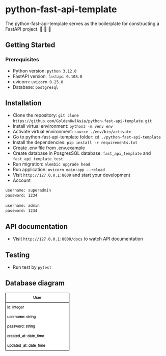 # python-fast-api-template

The python-fast-api-template serves as the boilerplate for constructing a FastAPI project. :goat: :goat: :goat:

## Getting Started

### Prerequisites

- Python version: `python 3.12.0`
- FastAPI version: `fastapi 0.108.0`
- uvicorn: `uvicorn 0.25.0`
- Database: `postgresql`

## Installation

- Clone the repository: `git clone https://github.com/GoldenOwlAsia/python-fast-api-template.git`
- Install virtual environment: `python3 -m venv env`
- Activate virtual environment: `source ./env/bin/activate`
- Go to python-fast-api-template folder: `cd ./python-fast-api-template`
- Install the dependencies: `pip install -r requirements.txt`
- Create .env file from .env.example
- Create database in PosgresSQL database: `fast_api_template` and `fast_api_template_test`
- Run migration: `alembic upgrade head`
- Run application: `uvicorn main:app --reload`
- Visit `http://127.0.0.1:8000` and start your development
- Account
```
username: superadmin
password: 1234

username: admin
password: 1234
```
## API documentation

- Visit `http://127.0.0.1:8000/docs` to watch API documentation

## Testing

- Run test by `pytest`

## Database diagram

![Database diagram](database_diagram.png)
